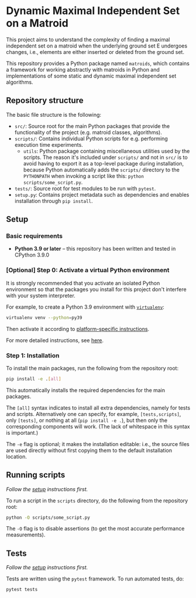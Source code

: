  # Dynamic Maximal Independent Set on a Matroid

This project aims to understand the complexity of finding a maximal independent set on a matroid when the underlying ground 
set E undergoes changes, i.e., elements are either inserted or deleted from the ground set. 

This repository provides a Python package named `matroids`, which contains 
a framework for working abstractly with matroids in Python 
and implementations of some static and dynamic maximal independent set algorithms. 


## Repository structure

The basic file structure is the following:

- `src/`: Source root for the main Python packages that provide the functionality of the project (e.g. matroid classes, algorithms).
- `scripts/`: Contains individual Python scripts for e.g. performing execution time experiments.
  - `utils`: Python package containing miscellaneous utilities used by the scripts. The reason it's included under `scripts/` and not in `src/` is to avoid having to export it as a top-level package during installation, because Python automatically adds the `scripts/` directory to the `PYTHONPATH` when invoking a script like this: `python scripts/some_script.py`.
- `tests/`: Source root for test modules to be run with `pytest`.
- `setup.py`: Contains project metadata such as dependencies and enables installation through `pip install`.


## Setup

### Basic requirements

- **Python 3.9 or later** –
this repository has been written and tested in CPython 3.9.0

### [Optional] Step 0: Activate a virtual Python environment

It is strongly recommended that you activate an isolated Python environment
so that the packages you install for this project don't interfere with
your system interpreter.

For example, to create a Python 3.9 environment with [`virtualenv`](https://virtualenv.pypa.io/en/latest/):
```bash
virtualenv venv --python=py39
```
Then activate it according to [platform-specific instructions](https://virtualenv.pypa.io/en/latest/user_guide.html#activators).

For more detailed instructions, see [here](https://virtualenv.pypa.io/en/latest/user_guide.html).


### Step 1: Installation

To install the main packages, run the following from the repository root:
```bash
pip install -e .[all]
```
This automatically installs the required dependencies for the main packages.

The `[all]` syntax indicates to install all extra dependencies, namely for tests and scripts.
Alternatively one can specify, for example, `[tests,scripts]`, only `[tests]`, or nothing at all (`pip install -e .`), but then only the corresponding components will work.
(The lack of whitespace in this syntax is important.)

The `-e` flag is optional; it makes the installation editable:
i.e., the source files are used directly without first copying them to the default installation location.

## Running scripts

*Follow the [setup](#Setup) instructions first.*

To run a script in the `scripts` directory, do the following from the repository root:

```bash
python -O scripts/some_script.py
```

The `-O` flag is to disable assertions (to get the most accurate performance measurements).


## Tests

*Follow the [setup](#Setup) instructions first.*

Tests are written using the `pytest` framework.
To run automated tests, do:
```bash
pytest tests
```


